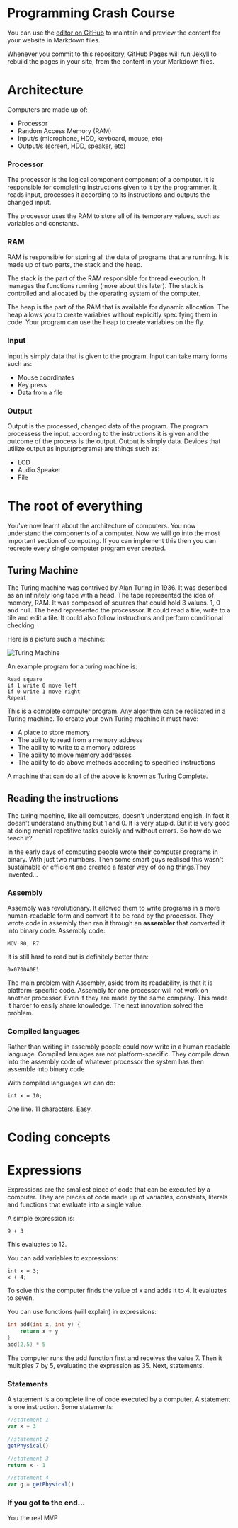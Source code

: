 # Programming Crash Course

You can use the [editor on GitHub](https://github.com/Blaze349/CrashCourse/edit/master/README.md) to maintain and preview the content for your website in Markdown files.

Whenever you commit to this repository, GitHub Pages will run [Jekyll](https://jekyllrb.com/) to rebuild the pages in your site, from the content in your Markdown files.

# Architecture

Computers are made up of:
* Processor
* Random Access Memory (RAM)
* Input/s (microphone, HDD, keyboard, mouse, etc)
* Output/s (screen, HDD, speaker, etc)

### Processor

The processor is the logical component component of a computer. It is responsible for completing instructions given to it by the programmer. It reads input, processes it according to its instructions and outputs the changed input.

The processor uses the RAM to store all of its temporary values, such as variables and constants.

### RAM

RAM is responsible for storing all the data of programs that are running. It is made up of two parts, the stack and the heap.

The stack is the part of the RAM responsible for thread execution. It manages the functions running (more about this later). The stack is controlled and allocated by the operating system of the computer.

The heap is the part of the RAM that is available for dynamic allocation. The heap allows you to create variables without explicitly specifying them in code. Your program can use the heap to create variables on the fly.

### Input

Input is simply data that is given to the program. Input can take many forms such as:
* Mouse coordinates
* Key press
* Data from a file

### Output

Output is the processed, changed data of the program. The program processess the input, according to the instructions it is given and the outcome of the process is the output. 
Output is simply data. Devices that utilize output as input(programs) are things such as:
* LCD
* Audio Speaker
* File

# The root of everything
You've now learnt about the architecture of computers. You now understand the components of a computer. Now we will go into the most important section of computing. If you can implement this then you can recreate every single computer program ever created.

## Turing Machine

The Turing machine was contrived by Alan Turing in 1936. It was described as an infinitely long tape with a head. The tape represented the idea of memory, RAM. It was composed of squares that could hold 3 values. 1, 0 and null. The head represented the processsor. It could read a tile, write to a tile and edit a tile. It could also follow instructions and perform conditional checking. 

Here is a picture such a machine:

![Turing Machine](http://2009.igem.org/wiki/images/2/2d/Turing.jpg)

An example program for a turing machine is:
```
Read square
if 1 write 0 move left
if 0 write 1 move right
Repeat
```
This is a complete computer program. Any algorithm can be replicated in a Turing machine. To create your own Turing machine it must have:
* A place to store memory
* The ability to read from a memory address
* The ability to write to a memory address
* The ability to move memory addresses
* The ability to do above methods according to specified instructions

A machine that can do all of the above is known as Turing Complete.

## Reading the instructions

The turing machine, like all computers, doesn't understand english. In fact it doesn't understand anything but 1 and 0. It is very stupid. But it is very good at doing menial repetitive tasks quickly and without errors. So how do we teach it?

In the early days of computing people wrote their computer programs in binary. With just two numbers. Then some smart guys realised this wasn't sustainable or efficient and created a faster way of doing things.They invented...

### Assembly

Assembly was revolutionary. It allowed them to write programs in a more human-readable form and convert it to be read by the processor. They wrote code in assembly then ran it through an **assembler** that converted it into binary code.
Assembly code:
```
MOV R0, R7
```

It is still hard to read but is definitely better than:
```
0x0700A0E1
```

The main problem with Assembly, aside from its readability, is that it is platform-specific code. Assembly for one processor will not work on another processor. Even if they are made by the same company. This made it harder to easily share knowledge.
The next innovation solved the problem.

### Compiled languages

Rather than writing in assembly people could now write in a human readable language. Compiled lanuages are not platform-specific. They compile down into the assembly code of whatever processor the system has then assemble into binary code

With compiled languages we can do: 
```
int x = 10;
```
One line. 11 characters. Easy.

# Coding concepts

# Expressions
Expressions are the smallest piece of code that can be executed by a computer.
They are pieces of code made up of variables, constants, literals and functions that evaluate into a single value.

A simple expression is:
```
9 + 3
```
This evaluates to 12.

You can add variables to expressions:
```
int x = 3;
x + 4;
```
To solve this the computer finds the value of x and adds it to 4. It evaluates to seven.

You can use functions (will explain) in expressions:
``` C++
int add(int x, int y) {
	return x + y
}
add(2,5) * 5
```
The computer runs the add function first and receives the value 7. Then it multiples 7 by 5, evaluating the expression as 35.
Next, statements.

### Statements

A statement is a complete line of code executed by a computer. A statement is one instruction.
Some statements:

``` javascript
//statement 1
var x = 3

//statement 2
getPhysical()

//statement 3
return x - 1

//statement 4
var g = getPhysical()

```

### If you got to the end...

You the real MVP
